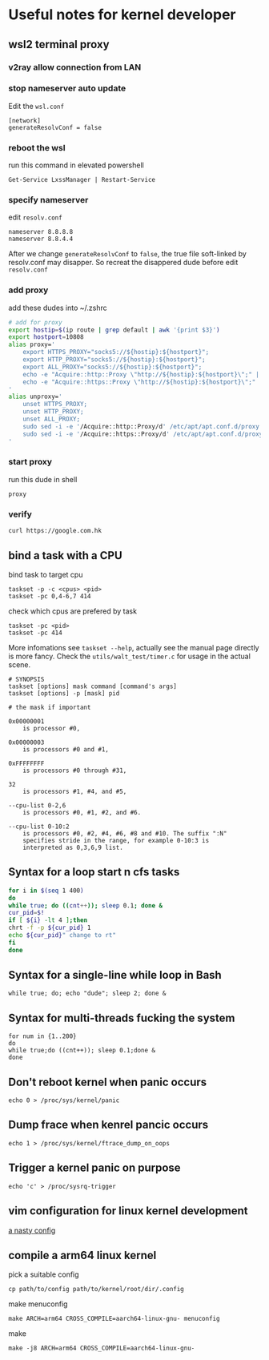 # Useful notes for kernel developer
## wsl2 terminal proxy
### v2ray allow connection from LAN
### stop nameserver auto update
Edit the `wsl.conf`
```
[network]
generateResolvConf = false
```
### reboot the wsl
run this command in elevated powershell

```
Get-Service LxssManager | Restart-Service
```
### specify nameserver
edit `resolv.conf`
```
nameserver 8.8.8.8
nameserver 8.8.4.4
```
After we change `generateResolvConf` to `false`, the true file soft-linked by resolv.conf may disapper.
So recreat the disappered dude before edit `resolv.conf`
###

### add proxy
add these dudes into ~/.zshrc
```sh
# add for proxy
export hostip=$(ip route | grep default | awk '{print $3}')
export hostport=10808
alias proxy='
    export HTTPS_PROXY="socks5://${hostip}:${hostport}";
    export HTTP_PROXY="socks5://${hostip}:${hostport}";
    export ALL_PROXY="socks5://${hostip}:${hostport}";
    echo -e "Acquire::http::Proxy \"http://${hostip}:${hostport}\";" | sudo tee -a /etc/apt/apt.conf.d/proxy.conf > /dev/null;
    echo -e "Acquire::https::Proxy \"http://${hostip}:${hostport}\";" | sudo tee -a /etc/apt/apt.conf.d/proxy.conf > /dev/null;
'
alias unproxy='
    unset HTTPS_PROXY;
    unset HTTP_PROXY;
    unset ALL_PROXY;
    sudo sed -i -e '/Acquire::http::Proxy/d' /etc/apt/apt.conf.d/proxy.conf;
    sudo sed -i -e '/Acquire::https::Proxy/d' /etc/apt/apt.conf.d/proxy.conf;
'
```

### start proxy
run this dude in shell
```
proxy
```

### verify
```
curl https://google.com.hk
```

## bind a task with a CPU
bind task to target cpu
```
taskset -p -c <cpus> <pid>
taskset -pc 0,4-6,7 414
```
check which cpus are prefered by task
```
taskset -pc <pid>
taskset -pc 414
```
More infomations see `taskset --help`, actually see the manual page directly is more fancy.
Check the `utils/walt_test/timer.c` for usage in the actual scene.

```
# SYNOPSIS
taskset [options] mask command [command's args]
taskset [options] -p [mask] pid

# the mask if important

0x00000001
	is processor #0,

0x00000003
	is processors #0 and #1,

0xFFFFFFFF
	is processors #0 through #31,

32
	is processors #1, #4, and #5,

--cpu-list 0-2,6
	is processors #0, #1, #2, and #6.

--cpu-list 0-10:2
	is processors #0, #2, #4, #6, #8 and #10. The suffix ":N"
	specifies stride in the range, for example 0-10:3 is
	interpreted as 0,3,6,9 list.
```

## Syntax for a loop start n cfs tasks
```sh
for i in $(seq 1 400)
do
while true; do ((cnt++)); sleep 0.1; done &
cur_pid=$!
if [ ${i} -lt 4 ];then
chrt -f -p ${cur_pid} 1
echo ${cur_pid}" change to rt"
fi
done
```

## Syntax for a single-line while loop in Bash
```
while true; do; echo "dude"; sleep 2; done &
```

## Syntax for multi-threads fucking the system
```
for num in {1..200}
do
while true;do ((cnt++)); sleep 0.1;done &
done
```

## Don't reboot kernel when panic occurs
```
echo 0 > /proc/sys/kernel/panic
```

## Dump frace when kenrel pancic occurs
```
echo 1 > /proc/sys/kernel/ftrace_dump_on_oops
```
## Trigger a kernel panic on purpose
```
echo 'c' > /proc/sysrq-trigger
```

## vim configuration for linux kernel development
[a nasty config](https://stackoverflow.com/questions/33676829/vim-configuration-for-linux-kernel-development)

## compile a arm64 linux kernel
pick a suitable config
```
cp path/to/config path/to/kernel/root/dir/.config
```
make menuconfig
```
make ARCH=arm64 CROSS_COMPILE=aarch64-linux-gnu- menuconfig
```
make
```
make -j8 ARCH=arm64 CROSS_COMPILE=aarch64-linux-gnu-
```
